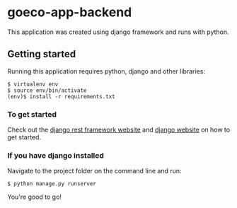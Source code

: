 # goeco-app-backend
This application was created using django framework and runs with python.

## Getting started

Running this application requires python, django and other libraries:

    $ virtualenv env
    $ source env/bin/activate
    (env)$ install -r requirements.txt

### To get started

Check out the [django rest framework website](http://www.django-rest-framework.org/) and [django website](https://www.djangoproject.com/start/) on how to get started.

### If you have django installed

Navigate to the project folder on the command line and run:

    $ python manage.py runserver

You're good to go!
